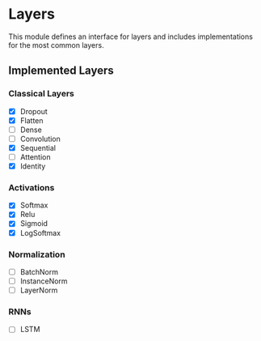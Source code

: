 # Layers

This module defines an interface for layers and includes implementations for the most common layers.

## Implemented Layers

### Classical Layers

- [X] Dropout
- [X] Flatten
- [ ] Dense
- [ ] Convolution
- [X] Sequential
- [ ] Attention
- [X] Identity

### Activations

- [X] Softmax
- [X] Relu
- [X] Sigmoid
- [X] LogSoftmax

### Normalization

- [ ] BatchNorm
- [ ] InstanceNorm
- [ ] LayerNorm

### RNNs

- [ ] LSTM
